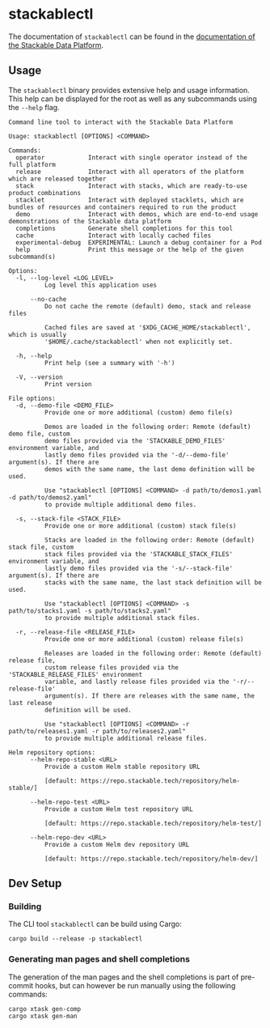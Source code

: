 # stackablectl

The documentation of `stackablectl` can be found in the [documentation of the Stackable Data Platform][ctl-docs].

[ctl-docs]: https://docs.stackable.tech/stackablectl/stable/index.html

## Usage

The `stackablectl` binary provides extensive help and usage information. This help can be displayed for the root as well
as any subcommands using the `--help` flag.

```plain
Command line tool to interact with the Stackable Data Platform

Usage: stackablectl [OPTIONS] <COMMAND>

Commands:
  operator            Interact with single operator instead of the full platform
  release             Interact with all operators of the platform which are released together
  stack               Interact with stacks, which are ready-to-use product combinations
  stacklet            Interact with deployed stacklets, which are bundles of resources and containers required to run the product
  demo                Interact with demos, which are end-to-end usage demonstrations of the Stackable data platform
  completions         Generate shell completions for this tool
  cache               Interact with locally cached files
  experimental-debug  EXPERIMENTAL: Launch a debug container for a Pod
  help                Print this message or the help of the given subcommand(s)

Options:
  -l, --log-level <LOG_LEVEL>
          Log level this application uses

      --no-cache
          Do not cache the remote (default) demo, stack and release files

          Cached files are saved at '$XDG_CACHE_HOME/stackablectl', which is usually
          '$HOME/.cache/stackablectl' when not explicitly set.

  -h, --help
          Print help (see a summary with '-h')

  -V, --version
          Print version

File options:
  -d, --demo-file <DEMO_FILE>
          Provide one or more additional (custom) demo file(s)

          Demos are loaded in the following order: Remote (default) demo file, custom
          demo files provided via the 'STACKABLE_DEMO_FILES' environment variable, and
          lastly demo files provided via the '-d/--demo-file' argument(s). If there are
          demos with the same name, the last demo definition will be used.

          Use "stackablectl [OPTIONS] <COMMAND> -d path/to/demos1.yaml -d path/to/demos2.yaml"
          to provide multiple additional demo files.

  -s, --stack-file <STACK_FILE>
          Provide one or more additional (custom) stack file(s)

          Stacks are loaded in the following order: Remote (default) stack file, custom
          stack files provided via the 'STACKABLE_STACK_FILES' environment variable, and
          lastly demo files provided via the '-s/--stack-file' argument(s). If there are
          stacks with the same name, the last stack definition will be used.

          Use "stackablectl [OPTIONS] <COMMAND> -s path/to/stacks1.yaml -s path/to/stacks2.yaml"
          to provide multiple additional stack files.

  -r, --release-file <RELEASE_FILE>
          Provide one or more additional (custom) release file(s)

          Releases are loaded in the following order: Remote (default) release file,
          custom release files provided via the 'STACKABLE_RELEASE_FILES' environment
          variable, and lastly release files provided via the '-r/--release-file'
          argument(s). If there are releases with the same name, the last release
          definition will be used.

          Use "stackablectl [OPTIONS] <COMMAND> -r path/to/releases1.yaml -r path/to/releases2.yaml"
          to provide multiple additional release files.

Helm repository options:
      --helm-repo-stable <URL>
          Provide a custom Helm stable repository URL

          [default: https://repo.stackable.tech/repository/helm-stable/]

      --helm-repo-test <URL>
          Provide a custom Helm test repository URL

          [default: https://repo.stackable.tech/repository/helm-test/]

      --helm-repo-dev <URL>
          Provide a custom Helm dev repository URL

          [default: https://repo.stackable.tech/repository/helm-dev/]
```

## Dev Setup

### Building

The CLI tool `stackablectl` can be build using Cargo:

```shell
cargo build --release -p stackablectl
```

### Generating man pages and shell completions

The generation of the man pages and the shell completions is part of pre-commit hooks, but can however be run manually
using the following commands:

```shell
cargo xtask gen-comp
cargo xtask gen-man
```

